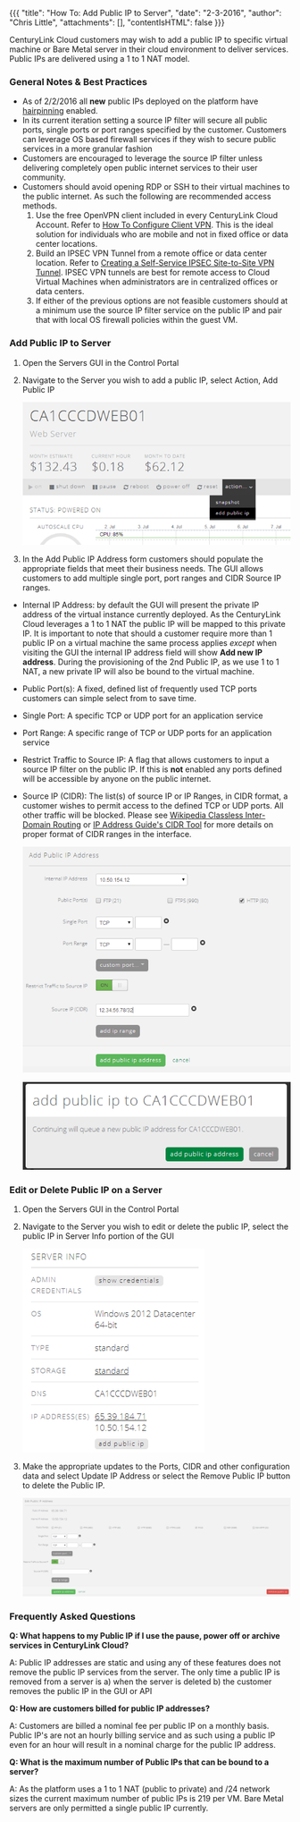 {{{
  "title": "How To: Add Public IP to Server",
  "date": "2-3-2016",
  "author": "Chris Little",
  "attachments": [],
  "contentIsHTML": false
}}}

CenturyLink Cloud customers may wish to add a public IP to specific virtual machine or Bare Metal server in their cloud environment to deliver services.  Public IPs are delivered using a 1 to 1 NAT model.

### General Notes & Best Practices

* As of 2/2/2016 all **new** public IPs deployed on the platform have [hairpinning](//en.wikipedia.org/wiki/Hairpinning) enabled.
* In its current iteration setting a source IP filter will secure all public ports, single ports or port ranges specified by the customer. Customers can leverage OS based firewall services if they wish to secure public services in a more granular fashion
* Customers are encouraged to leverage the source IP filter unless delivering completely open public internet services to their user community.
* Customers should avoid opening RDP or SSH to their virtual machines to the public internet. As such the following are recommended access methods.
    1. Use the free OpenVPN client included in every CenturyLink Cloud Account. Refer to [How To Configure Client VPN](../Network/how-to-configure-client-vpn.md). This is the ideal solution for individuals who are mobile and not in fixed office or data center locations.
    2. Build an IPSEC VPN Tunnel from a remote office or data center location. Refer to [Creating a Self-Service IPSEC Site-to-Site VPN Tunnel](../Network/creating-a-self-service-ipsec-site-to-site-vpn-tunnel.md). IPSEC VPN tunnels are best for remote access to Cloud Virtual Machines when administrators are in centralized offices or data centers.
    3. If either of the previous options are not feasible customers should at a minimum use the source IP filter service on the public IP and pair that with local OS firewall policies within the guest VM.

### Add Public IP to Server
1. Open the Servers GUI in the Control Portal
2. Navigate to the Server you wish to add a public IP, select Action, Add Public IP

    ![Add Public IP Action](../images/how-to-add-public-ip-to-virtual-machine-01.png)

3. In the Add Public IP Address form customers should populate the appropriate fields that meet their business needs. The GUI allows customers to add multiple single port, port ranges and CIDR Source IP ranges.

  - Internal IP Address: by default the GUI will present the private IP address of the virtual instance currently deployed. As the CenturyLink Cloud leverages a 1 to 1 NAT the public IP will be mapped to this private IP. It is important to note that should a customer require more than 1 public IP on a virtual machine the same process applies _except_ when visiting the GUI the internal IP address field will show **Add new IP address**. During the provisioning of the 2nd Public IP, as we use 1 to 1 NAT, a new private IP will also be bound to the virtual machine.
  - Public Port(s): A fixed, defined list of frequently used TCP ports customers can simple select from to save time.
  - Single Port: A specific TCP or UDP port for an application service
  - Port Range: A specific range of TCP or UDP ports for an application service
  - Restrict Traffic to Source IP: A flag that allows customers to input a source IP filter on the public IP. If this is **not** enabled any ports defined will be accessible by anyone on the public internet.
  - Source IP (CIDR): The list(s) of source IP or IP Ranges, in CIDR format, a customer wishes to permit access to the defined TCP or UDP ports. All other traffic will be blocked. Please see [Wikipedia Classless Inter-Domain Routing](//en.wikipedia.org/wiki/Classless_Inter-Domain_Routing) or [IP Address Guide's CIDR Tool](//www.ipaddressguide.com/cidr) for more details on proper format of CIDR ranges in the interface.

    ![Add Public IP Action](../images/how-to-add-public-ip-to-virtual-machine-02.png)

    ![Add Public IP Action](../images/how-to-add-public-ip-to-virtual-machine-03.png)

### Edit or Delete Public IP on a Server

1. Open the Servers GUI in the Control Portal
2. Navigate to the Server you wish to edit or delete the public IP, select the public IP in Server Info portion of the GUI

    ![Add Public IP Action](../images/how-to-add-public-ip-to-virtual-machine-04.png)

3. Make the appropriate updates to the Ports, CIDR and other configuration data and select Update IP Address or select the Remove Public IP button to delete the Public IP.

    ![Add Public IP Action](../images/how-to-add-public-ip-to-virtual-machine-05.png)

### Frequently Asked Questions

**Q: What happens to my Public IP if I use the pause, power off or archive services in CenturyLink Cloud?**

A: Public IP addresses are static and using any of these features does not remove the public IP services from the server. The only time a public IP is removed from a server is a) when the server is deleted b) the customer removes the public IP in the GUI or API

**Q: How are customers billed for public IP addresses?**

A: Customers are billed a nominal fee per public IP on a monthly basis. Public IP's are not an hourly billing service and as such using a public IP even for an hour will result in a nominal charge for the public IP address.

**Q: What is the maximum number of Public IPs that can be bound to a server?**

A: As the platform uses a 1 to 1 NAT (public to private) and /24 network sizes the current maximum number of public IPs is 219 per VM.  Bare Metal servers are only permitted a single public IP currently.  
